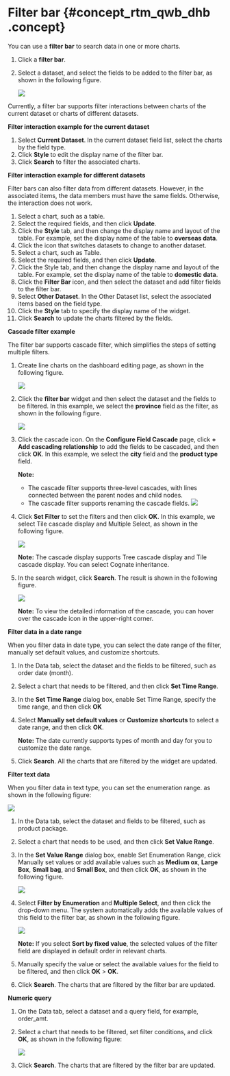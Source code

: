 # Filter bar {#concept_rtm_qwb_dhb .concept}

You can use a **filter bar** to search data in one or more charts.

1.  Click a **filter bar**.
2.  Select a dataset, and select the fields to be added to the filter bar, as shown in the following figure.

    ![](http://static-aliyun-doc.oss-cn-hangzhou.aliyuncs.com/assets/img/140555/155833889947578_en-US.png)


Currently, a filter bar supports filter interactions between charts of the current dataset or charts of different datasets.

**Filter interaction example for the current dataset**

1.  Select **Current Dataset**. In the current dataset field list, select the charts by the field type.
2.  Click **Style** to edit the display name of the filter bar.
3.  Click **Search** to filter the associated charts.

**Filter interaction example for different datasets**

Filter bars can also filter data from different datasets. However, in the associated items, the data members must have the same fields. Otherwise, the interaction does not work.

1.  Select a chart, such as a table.
2.  Select the required fields, and then click **Update**.
3.  Click the **Style** tab, and then change the display name and layout of the table. For example, set the display name of the table to **overseas data**.
4.  Click the icon that switches datasets to change to another dataset.
5.  Select a chart, such as Table.
6.  Select the required fields, and then click **Update**.
7.  Click the Style tab, and then change the display name and layout of the table. For example, set the display name of the table to **domestic data**.
8.  Click the **Filter Bar** icon, and then select the dataset and add filter fields to the filter bar.
9.  Select **Other Dataset**. In the Other Dataset list, select the associated items based on the field type.
10. Click the **Style** tab to specify the display name of the widget.
11. Click **Search** to update the charts filtered by the fields.

**Cascade filter example**

The filter bar supports cascade filter, which simplifies the steps of setting multiple filters.

1.  Create line charts on the dashboard editing page, as shown in the following figure.

    ![](http://static-aliyun-doc.oss-cn-hangzhou.aliyuncs.com/assets/img/140555/155833889947586_en-US.png)

2.  Click the **filter bar** widget and then select the dataset and the fields to be filtered. In this example, we select the **province** field as the filter, as shown in the following figure.

    ![](http://static-aliyun-doc.oss-cn-hangzhou.aliyuncs.com/assets/img/140555/155833889947587_en-US.png)

3.  Click the cascade icon. On the **Configure Field Cascade** page, click **+ Add cascading relationship** to add the fields to be cascaded, and then click **OK**. In this example, we select the **city** field and the **product type** field.

    **Note:** 

    -   The cascade filter supports three-level cascades, with lines connected between the parent nodes and child nodes.
    -   The cascade filter supports renaming the cascade fields.
    ![](http://static-aliyun-doc.oss-cn-hangzhou.aliyuncs.com/assets/img/140555/155833889947588_en-US.png)

4.  Click **Set Filter** to set the filters and then click **OK**. In this example, we select Tile cascade display and Multiple Select, as shown in the following figure.

    ![](http://static-aliyun-doc.oss-cn-hangzhou.aliyuncs.com/assets/img/140555/155833889947589_en-US.png)

    **Note:** The cascade display supports Tree cascade display and Tile cascade display. You can select Cognate inheritance.

5.  In the search widget, click **Search**. The result is shown in the following figure.

    ![](http://static-aliyun-doc.oss-cn-hangzhou.aliyuncs.com/assets/img/140555/155833889947590_en-US.png)

    **Note:** To view the detailed information of the cascade, you can hover over the cascade icon in the upper-right corner.


**Filter data in a date range**

When you filter data in date type, you can select the date range of the filter, manually set default values, and customize shortcuts.

1.  In the Data tab, select the dataset and the fields to be filtered, such as order date \(month\).
2.  Select a chart that needs to be filtered, and then click **Set Time Range**.
3.  In the **Set Time Range** dialog box, enable Set Time Range, specify the time range, and then click **OK**
4.  Select **Manually set default values** or **Customize shortcuts** to select a date range, and then click **OK**.

    **Note:** The date currently supports types of month and day for you to customize the date range.

5.  Click **Search**. All the charts that are filtered by the widget are updated.

**Filter text data**

When you filter data in text type, you can set the enumeration range. as shown in the following figure:

![](http://static-aliyun-doc.oss-cn-hangzhou.aliyuncs.com/assets/img/140555/155833889947594_en-US.png)

1.  In the Data tab, select the dataset and fields to be filtered, such as product package.
2.  Select a chart that needs to be used, and then click **Set Value Range**.
3.  In the **Set Value Range** dialog box, enable Set Enumeration Range, click Manually set values or add available values such as **Medium ox**, **Large Box**, **Small bag**, and **Small Box**, and then click **OK**, as shown in the following figure.

    ![](http://static-aliyun-doc.oss-cn-hangzhou.aliyuncs.com/assets/img/140555/155833889947595_en-US.png)

4.  Select **Filter by Enumeration** and **Multiple Select**, and then click the drop-down menu. The system automatically adds the available values of this field to the filter bar, as shown in the following figure.

    ![](http://static-aliyun-doc.oss-cn-hangzhou.aliyuncs.com/assets/img/140555/155833889947596_en-US.png)

    **Note:** If you select **Sort by fixed value**, the selected values of the filter field are displayed in default order in relevant charts.

5.  Manually specify the value or select the available values for the field to be filtered, and then click **OK** \> **OK**.
6.  Click **Search**. The charts that are filtered by the filter bar are updated.

**Numeric query**

1.  On the Data tab, select a dataset and a query field, for example, order\_amt.
2.  Select a chart that needs to be filtered, set filter conditions, and click **OK**, as shown in the following figure:

    ![](http://static-aliyun-doc.oss-cn-hangzhou.aliyuncs.com/assets/img/140555/155833890047597_en-US.png)

3.  Click **Search**. The charts that are filtered by the filter bar are updated.

